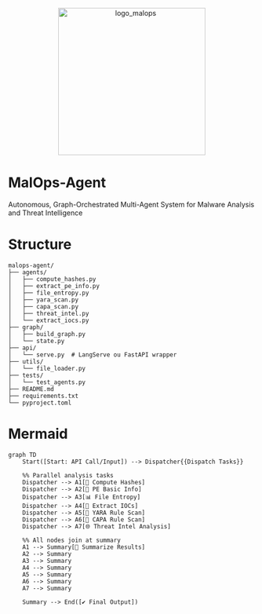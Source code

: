 <p align="center">
<img width="300" height="300" alt="logo_malops" src="https://github.com/user-attachments/assets/e0fd16b4-c6d6-4761-aba9-3d7b02d86888" />
</p>

# MalOps-Agent
Autonomous, Graph-Orchestrated Multi-Agent System for Malware Analysis and Threat Intelligence

# Structure

```
malops-agent/
├── agents/
│   ├── compute_hashes.py
│   ├── extract_pe_info.py
│   ├── file_entropy.py
│   ├── yara_scan.py
│   ├── capa_scan.py
│   ├── threat_intel.py
│   └── extract_iocs.py
├── graph/
│   ├── build_graph.py
│   └── state.py
├── api/
│   └── serve.py  # LangServe ou FastAPI wrapper
├── utils/
│   └── file_loader.py
├── tests/
│   └── test_agents.py
├── README.md
├── requirements.txt
└── pyproject.toml
```
# Mermaid

```mermaid
graph TD
    Start([Start: API Call/Input]) --> Dispatcher{{Dispatch Tasks}}

    %% Parallel analysis tasks
    Dispatcher --> A1[🧮 Compute Hashes]
    Dispatcher --> A2[📄 PE Basic Info]
    Dispatcher --> A3[📊 File Entropy]
    Dispatcher --> A4[🔎 Extract IOCs]
    Dispatcher --> A5[🧬 YARA Rule Scan]
    Dispatcher --> A6[🧠 CAPA Rule Scan]
    Dispatcher --> A7[🌐 Threat Intel Analysis]

    %% All nodes join at summary
    A1 --> Summary[📝 Summarize Results]
    A2 --> Summary
    A3 --> Summary
    A4 --> Summary
    A5 --> Summary
    A6 --> Summary
    A7 --> Summary

    Summary --> End([✔️ Final Output])
```
